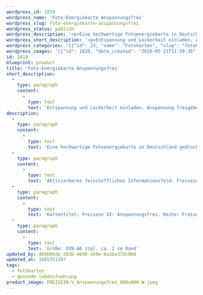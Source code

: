 ```yaml
---
wordpress_id: 1819
wordpress_name: 'Foto-Energiekarte Anspannungsfrei'
wordpress_slug: foto-energiekarte-anspannungsfrei
wordpress_status: publish
wordpress_description: '<p>Eine hochwertige Fotoenergiekarte in Deutschland gedruckt und in Handarbeit laminiert.  Sie ist in Postkartengröße (DIN-A6) gut zu transportieren und kann auch auf den Körper aufgelegt werden.</p><p>Aktivierbares feinstoffliches Informationsfeld: Freisein - Entspanntheit - Lockerheit - Gelassenheit. Die Impulse dieser Blütenenergie auf sich wirken lassen und die Angespanntheit frei geben, um sich in eine Entspanntheit zu transformieren. Jede Ebene des eigenen ''Ich'' freigeben, um locker zu werden. Gelassenheit spüren.</p><p>Kartentitel: Freisein VI: Anspannungsfrei. Reihe: Freisein. Schwingung: Orange</p><p>Größe: DIN-A6 zzgl. ca. 2 cm Rand<br />Andere Formate sind individuell für Sie innerhalb weniger Tage herstellbar. Bitte kontaktieren Sie uns hierfür unter <a href="mailto:info@elvedenverlag.de">info@elvedenverlag.de</a>.</p><p><a href="https://my.feenbaum.de/anwendung-energiebilder-foto-laminiert/">Anwendungshinweise</a>      <a href="https://my.feenbaum.de/produktinformationen-fotokarten/">Produktinformationen</a></p>'
wordpress_short_description: '<p>Entspannung und Lockerheit einladen. Anspannung freigeben.<br /><em>Hinweis: Das Wasserzeichen „Elveden Verlag Energiebild“ wird nicht mit gedruckt</em></p>'
wordpress_categories: '[{"id": 23, "name": "Fotokarten", "slug": "fotokarten"}, {"id": 38, "name": "Gesunde Lebensf\u00fchrung", "slug": "gesunde-lebensfuehrung"}]'
wordpress_images: '[{"id": 1820, "date_created": "2016-05-21T11:59:35", "date_created_gmt": "2016-05-21T07:59:35", "date_modified": "2016-05-21T11:59:35", "date_modified_gmt": "2016-05-21T07:59:35", "src": "https://my.feenbaum.de/wp-content/uploads/2016/05/FREISEIN-V_Anspannungsfrei_800x800-W.jpeg", "name": "FREISEIN-V_Anspannungsfrei_800x800-W", "alt": ""}]'
id: 1819
blueprint: product
title: 'Foto-Energiekarte Anspannungsfrei'
short_description:
  -
    type: paragraph
    content:
      -
        type: text
        text: 'Entspannung und Lockerheit einladen. Anspannung freigeben.'
description:
  -
    type: paragraph
    content:
      -
        type: text
        text: 'Eine hochwertige Fotoenergiekarte in Deutschland gedruckt und in Handarbeit laminiert.  Sie ist in Postkartengröße (DIN-A6) gut zu transportieren und kann auch auf den Körper aufgelegt werden.'
  -
    type: paragraph
    content:
      -
        type: text
        text: 'Aktivierbares feinstoffliches Informationsfeld: Freisein - Entspanntheit - Lockerheit - Gelassenheit. Die Impulse dieser Blütenenergie auf sich wirken lassen und die Angespanntheit frei geben, um sich in eine Entspanntheit zu transformieren. Jede Ebene des eigenen ''Ich'' freigeben, um locker zu werden. Gelassenheit spüren.'
  -
    type: paragraph
    content:
      -
        type: text
        text: 'Kartentitel: Freisein VI: Anspannungsfrei. Reihe: Freisein. Schwingung: Orange'
  -
    type: paragraph
    content:
      -
        type: text
        text: 'Größe: DIN-A6 zzgl. ca. 2 cm Rand'
updated_by: 489b06db-283b-4690-a50e-8a3ba37dc968
updated_at: 1685351307
tags:
  - fotokarten
  - gesunde-lebensfuehrung
product_image: FREISEIN-V_Anspannungsfrei_800x800-W.jpeg
---
```

